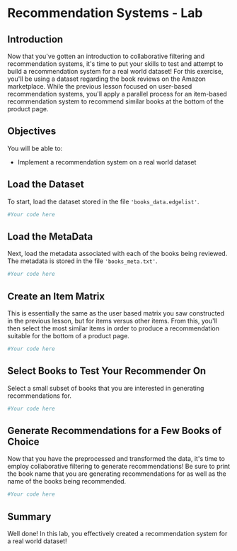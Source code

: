 
# Recommendation Systems - Lab

## Introduction

Now that you've gotten an introduction to collaborative filtering and recommendation systems, it's time to put your skills to test and attempt to build a recommendation system for a real world dataset! For this exercise, you'll be using a dataset regarding the book reviews on the Amazon marketplace. While the previous lesson focused on user-based recommendation systems, you'll apply a parallel process for an item-based recommendation system to recommend similar books at the bottom of the product page.

## Objectives

You will be able to:
* Implement a recommendation system on a real world dataset

## Load the Dataset

To start, load the dataset stored in the file `'books_data.edgelist'`.


```python
#Your code here
```

## Load the MetaData

Next, load the metadata associated with each of the books being reviewed. The metadata is stored in the file `'books_meta.txt'`.


```python
#Your code here
```

## Create an Item Matrix

This is essentially the same as the user based matrix you saw constructed in the previous lesson, but for items versus other items. From this, you'll then select the most similar items in order to produce a recommendation suitable for the bottom of a product page.


```python
#Your code here
```

## Select Books to Test Your Recommender On

Select a small subset of books that you are interested in generating recommendations for. 


```python
#Your code here
```

## Generate Recommendations for a Few Books of Choice

Now that you have the preprocessed and transformed the data, it's time to employ collaborative filtering to generate recommendations! Be sure to print the book name that you are generating recommendations for as well as the name of the books being recommended.


```python
#Your code here
```

## Summary

Well done! In this lab, you effectively created a recommendation system for a real world dataset!
